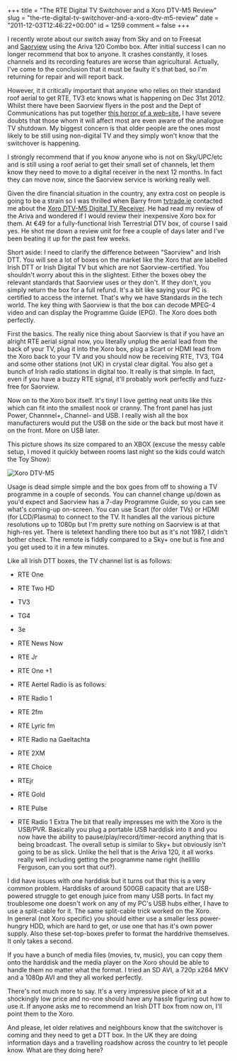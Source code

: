 +++
title = "The RTE Digital TV Switchover and a Xoro DTV-M5 Review"
slug = "the-rte-digital-tv-switchover-and-a-xoro-dtv-m5-review"
date = "2011-12-03T12:46:22+00:00"
id = 1259
comment = false
+++

I recently wrote about our switch away from Sky and on to Freesat and [Saorview](http://www.saorview.ie/) using the Ariva 120 Combo box. After initial success I can no longer recommend that box to anyone. It crashes constantly, it loses channels and its recording features are worse than agricultural. Actually, I've come to the conclusion that it must be faulty it's that bad, so I'm returning for repair and will report back.

However, it it critically important that anyone who relies on their standard roof aerial to get RTE, TV3 etc knows what is happening on Dec 31st 2012\. Whilst there have been Saorview flyers in the post and the Dept of Communications has put together [this horror of a web-site](http://www.goingdigital.ie/), I have severe doubts that those whom it will affect most are even aware of the analogue TV shutdown. My biggest concern is that older people are the ones most likely to be still using non-digital TV and they simply won't know that the switchover is happening.

I strongly recommend that if you know anyone who is not on Sky/UPC/etc and is still using a roof aerial to get their small set of channels, let them know they need to move to a digital receiver in the next 12 months. In fact they can move now, since the Saorview service is working really well.

Given the dire financial situation in the country, any extra cost on people is going to be a strain so I was thrilled when Barry from [tvtrade.ie](http://tvtrade.ie/) contacted me about the [Xoro DTV-M5 Digital TV Receiver](http://www.tvtrade.ie/digital-tv.html). He had read my review of the Ariva and wondered if I would review their inexpensive Xoro box for them. At €49 for a fully-functional Irish Terrestrial DTV box, of course I said yes. He shot me down a review unit for free a couple of days later and I've been beating it up for the past few weeks.

Short aside: I need to clarify the difference between "Saorview" and Irish DTT. You will see a lot of boxes on the market like the Xoro that are labelled Irish DTT or Irish Digital TV but which are not Saorview-certified. You shouldn't worry about this in the slightest. Either the boxes obey the relevant standards that Saorview uses or they don't. If they don't, you simply return the box for a full refund. It's a bit like saying your PC is certified to access the internet. That's why we have Standards in the tech world. The key thing with Saorview is that the box can decode MPEG-4 video and can display the Programme Guide (EPG). The Xoro does both perfectly.

First the basics. The really nice thing about Saorview is that if you have an alright RTE aerial signal now, you literally unplug the aerial lead from the back of your TV, plug it into the Xoro box, plug a Scart or HDMI lead from the Xoro back to your TV and you should now be receiving RTE, TV3, TG4 and some other stations (not UK) in crystal clear digital. You also get a bunch of Irish radio stations in digital too. It really is that simple. In fact, even if you have a buzzy RTE signal, it'll probably work perfectly and fuzz-free for Saorview.

Now on to the Xoro box itself. It's tiny! I love getting neat units like this which can fit into the smallest nook or cranny. The front panel has just Power, Channnel+, Channel- and USB. I really wish all the box manufacturers would put the USB on the side or the back but most have it on the front. More on USB later.

This picture shows its size compared to an XBOX (excuse the messy cable setup, I moved it quickly between rooms last night so the kids could watch the Toy Show):

![](https://lh4.googleusercontent.com/-cJ6zumbM4HI/TtoTqnA_R5I/AAAAAAAATcI/ie8DTnklLiU/s400/IMG_20111203_121023.jpg "Xoro DTV-M5")

Usage is dead simple simple and the box goes from off to showing a TV programme in a couple of seconds. You can channel change up/down as you'd expect and Saorview has a 7-day Programme Guide, so you can see what's coming-up on-screen. You can use Scart (for older TVs) or HDMI (for LCD/Plasma) to connect to the TV. It handles all the various picture resolutions up to 1080p but I'm pretty sure nothing on Saorview is at that high-res yet. There is teletext handling there too but as it's not 1987, I didn't bother check. The remote is fiddly compared to a Sky+ one but is fine and you get used to it in a few minutes.

Like all Irish DTT boxes, the TV channel list is as follows:

*   RTE One
*   RTE Two HD
*   TV3
*   TG4
*   3e
*   RTE News Now
*   RTE Jr
*   RTE One +1
*   RTE Aertel
Radio is as follows:

*   RTE Radio 1
*   RTE 2fm
*   RTE Lyric fm
*   RTE Radio na Gaeltachta
*   RTE 2XM
*   RTE Choice
*   RTEjr
*   RTE Gold
*   RTE Pulse
*   RTE Radio 1 Extra
The bit that really impresses me with the Xoro is the USB/PVR. Basically you plug a portable USB harddisk into it and you now have the ability to pause/play/record/timer-record anything that is being broadcast. The overall setup is similar to Sky+ but obviously isn't going to be as slick. Unlike the hell that is the Ariva 120, it all works really well including getting the programme name right (helllllo Ferguson, can you sort that out?).

I did have issues with one harddisk but it turns out that this is a very common problem. Harddisks of around 500GB capacity that are USB-powered struggle to get enough juice from many USB ports. In fact my troublesome one doesn't work on any of my PC's USB hubs either, I have to use a split-cable for it. The same split-cable trick worked on the Xoro. In general (not Xoro specific) you should either use a smaller less power-hungry HDD, which are hard to get, or use one that has it's own power supply. Also these set-top-boxes prefer to format the harddrive themselves. It only takes a second.

If you have a bunch of media files (movies, tv, music), you can copy them onto the harddisk and the media player on the Xoro should be able to handle them no matter what the format. I tried an SD AVI, a 720p x264 MKV and a 1080p AVI and they all worked perfectly.

There's not much more to say. It's a very impressive piece of kit at a shockingly low price and no-one should have any hassle figuring out how to use it. If anyone asks me to recommend an Irish DTT box from now on, I'll point them to the Xoro.

And please, let older relatives and neighbours know that the switchover is coming and they need to get a DTT box. In the UK they are doing information days and a travelling roadshow across the country to let people know. What are they doing here?

&nbsp;

&nbsp;
